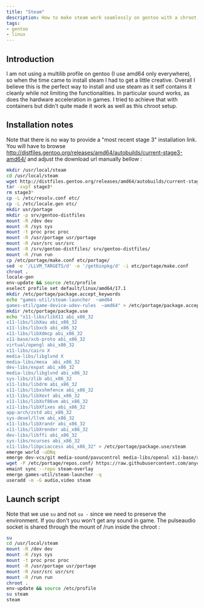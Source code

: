 ```yaml
---
title: "Steam"
description: How to make steam work seamlessly on gentoo with a chroot
tags:
- gentoo
- linux
---
```


## Introduction

I am not using a multilib profile on gentoo (I use amd64 only everywhere), so when the time came to install steam I had to get a little creative. Overall I believe this is the perfect
way to install and use steam as it self contains it cleanly while not limiting the functionalities. In particular sound works, as does the hardware acceleration in games. I tried to
achieve that with containers but didn't quite made it work as well as this chroot setup.

## Installation notes

Note that there is no way to provide a "most recent stage 3" installation link. You will have to browse http://distfiles.gentoo.org/releases/amd64/autobuilds/current-stage3-amd64/
and adjust the download url manually bellow :

```sh
mkdir /usr/local/steam
cd /usr/local/steam
wget http://distfiles.gentoo.org/releases/amd64/autobuilds/current-stage3-amd64/stage3-amd64-20190122T214501Z.tar.xz
tar -xvpf stage3*
rm stage3*
cp -L /etc/resolv.conf etc/
cp -L /etc/locale.gen etc/
mkdir usr/portage
mkdir -p srv/gentoo-distfiles
mount -R /dev dev
mount -R /sys sys
mount -t proc proc proc
mount -R /usr/portage usr/portage
mount -R /usr/src usr/src
mount -R /srv/gentoo-distfiles/ srv/gentoo-distfiles/
mount -R /run run
cp /etc/portage/make.conf etc/portage/
sed -e '/LLVM_TARGETS/d' -e '/getbinpkg/d' -i etc/portage/make.conf
chroot .
locale-gen
env-update && source /etc/profile
eselect profile set default/linux/amd64/17.1
mkdir /etc/portage/package.accept_keywords
echo "games-util/steam-launcher  ~amd64
games-util/game-device-udev-rules  ~amd64" > /etc/portage/package.accept_keywords/steam
mkdir /etc/portage/package.use
echo "x11-libs/libX11 abi_x86_32
x11-libs/libXau abi_x86_32
x11-libs/libxcb abi_x86_32
x11-libs/libXdmcp abi_x86_32
x11-base/xcb-proto abi_x86_32
virtual/opengl abi_x86_32
x11-libs/cairo X
media-libs/libglvnd X
media-libs/mesa  abi_x86_32
dev-libs/expat abi_x86_32
media-libs/libglvnd abi_x86_32
sys-libs/zlib abi_x86_32
x11-libs/libdrm abi_x86_32
x11-libs/libxshmfence abi_x86_32
x11-libs/libXext abi_x86_32
x11-libs/libXxf86vm abi_x86_32
x11-libs/libXfixes abi_x86_32
app-arch/zstd abi_x86_32
sys-devel/llvm abi_x86_32
x11-libs/libXrandr abi_x86_32
x11-libs/libXrender abi_x86_32
dev-libs/libffi abi_x86_32
sys-libs/ncurses abi_x86_32
x11-libs/libpciaccess abi_x86_32" > /etc/portage/package.use/steam
emerge world -uDNq
emerge dev-vcs/git media-sound/pavucontrol media-libs/openal x11-base/xorg-drivers x11-terms/xterm -q
wget -P /etc/portage/repos.conf/ https://raw.githubusercontent.com/anyc/steam-overlay/master/steam-overlay.conf
emaint sync --repo steam-overlay
emerge games-util/steam-launcher -q
useradd -m -G audio,video steam
```

## Launch script

Note that we use `su` and not `su -` since we need to preserve the environment. If you don't you won't get any sound in game. The pulseaudio socket is shared through the mount of
/run inside the chroot :
```sh
su
cd /usr/local/steam
mount -R /dev dev
mount -R /sys sys
mount -t proc proc proc
mount -R /usr/portage usr/portage
mount -R /usr/src usr/src
mount -R /run run
chroot .
env-update && source /etc/profile
su steam
steam
```
